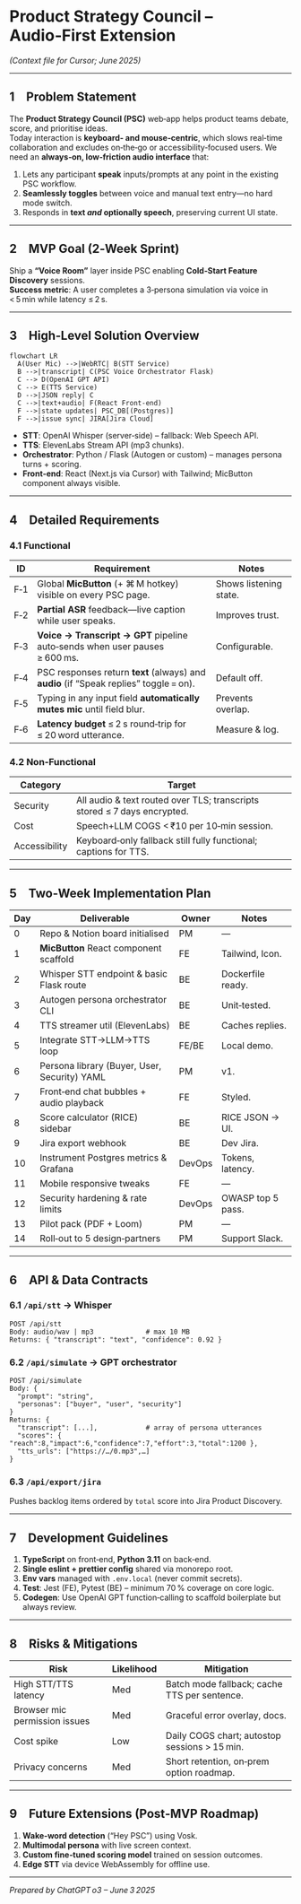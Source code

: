 # Product Strategy Council – Audio‑First Extension  
*(Context file for Cursor; June 2025)*  

---

## 1 Problem Statement  
The **Product Strategy Council (PSC)** web‑app helps product teams debate, score, and prioritise ideas.  
Today interaction is **keyboard‑ and mouse‑centric**, which slows real‑time collaboration and excludes on‑the‑go or accessibility‑focused users. We need an **always‑on, low‑friction audio interface** that:

1. Lets any participant **speak** inputs/prompts at any point in the existing PSC workflow.  
2. **Seamlessly toggles** between voice and manual text entry—no hard mode switch.  
3. Responds in **text *and* optionally speech**, preserving current UI state.  

---

## 2 MVP Goal (2‑Week Sprint)  
Ship a **“Voice Room”** layer inside PSC enabling **Cold‑Start Feature Discovery** sessions.  
**Success metric**: A user completes a 3‑persona simulation via voice in < 5 min while latency ≤ 2 s.

---

## 3 High‑Level Solution Overview  

```mermaid
flowchart LR
  A(User Mic) -->|WebRTC| B(STT Service)
  B -->|transcript| C(PSC Voice Orchestrator Flask)
  C --> D(OpenAI GPT API)
  C --> E(TTS Service)
  D -->|JSON reply| C
  C -->|text+audio| F(React Front‑end)
  F -->|state updates| PSC_DB[(Postgres)]
  F -->|issue sync| JIRA[Jira Cloud]
```

* **STT**: OpenAI Whisper (server‑side) – fallback: Web Speech API.  
* **TTS**: ElevenLabs Stream API (mp3 chunks).  
* **Orchestrator**: Python / Flask (Autogen or custom) – manages persona turns + scoring.  
* **Front‑end**: React (Next.js via Cursor) with Tailwind; MicButton component always visible.  

---

## 4 Detailed Requirements  

### 4.1 Functional  
| ID | Requirement | Notes |
|----|-------------|-------|
| F‑1 | Global **MicButton** (+ ⌘ M hotkey) visible on every PSC page. | Shows listening state. |
| F‑2 | **Partial ASR** feedback—live caption while user speaks. | Improves trust. |
| F‑3 | **Voice → Transcript → GPT** pipeline auto‑sends when user pauses ≥ 600 ms. | Configurable. |
| F‑4 | PSC responses return **text** (always) and **audio** (if “Speak replies” toggle = on). | Default off. |
| F‑5 | Typing in any input field **automatically mutes mic** until field blur. | Prevents overlap. |
| F‑6 | **Latency budget** ≤ 2 s round‑trip for ≤ 20 word utterance. | Measure & log. |

### 4.2 Non‑Functional  
| Category | Target |
|----------|--------|
| Security | All audio & text routed over TLS; transcripts stored ≤ 7 days encrypted. |
| Cost     | Speech+LLM COGS < ₹10 per 10‑min session. |
| Accessibility | Keyboard‑only fallback still fully functional; captions for TTS. |

---

## 5 Two‑Week Implementation Plan  

| Day | Deliverable | Owner | Notes |
|-----|-------------|-------|-------|
| 0 | Repo & Notion board initialised | PM | — |
| 1 | **MicButton** React component scaffold | FE | Tailwind, Icon. |
| 2 | Whisper STT endpoint & basic Flask route | BE | Dockerfile ready. |
| 3 | Autogen persona orchestrator CLI | BE | Unit‑tested. |
| 4 | TTS streamer util (ElevenLabs) | BE | Caches replies. |
| 5 | Integrate STT→LLM→TTS loop | FE/BE | Local demo. |
| 6 | Persona library (Buyer, User, Security) YAML | PM | v1. |
| 7 | Front‑end chat bubbles + audio playback | FE | Styled. |
| 8 | Score calculator (RICE) sidebar | BE | RICE JSON → UI. |
| 9 | Jira export webhook | BE | Dev Jira. |
|10 | Instrument Postgres metrics & Grafana | DevOps | Tokens, latency. |
|11 | Mobile responsive tweaks | FE | — |
|12 | Security hardening & rate limits | DevOps | OWASP top 5 pass. |
|13 | Pilot pack (PDF + Loom) | PM | — |
|14 | Roll‑out to 5 design‑partners | PM | Support Slack. |

---

## 6 API & Data Contracts  

### 6.1 `/api/stt` → Whisper  
```http
POST /api/stt
Body: audio/wav | mp3             # max 10 MB
Returns: { "transcript": "text", "confidence": 0.92 }
```

### 6.2 `/api/simulate` → GPT orchestrator  
```http
POST /api/simulate
Body: {
  "prompt": "string",
  "personas": ["buyer", "user", "security"]
}
Returns: {
  "transcript": [...],            # array of persona utterances
  "scores": { "reach":8,"impact":6,"confidence":7,"effort":3,"total":1200 },
  "tts_urls": ["https://…/0.mp3",…]
}
```

### 6.3 `/api/export/jira`  
Pushes backlog items ordered by `total` score into Jira Product Discovery.

---

## 7 Development Guidelines  

1. **TypeScript** on front‑end, **Python 3.11** on back‑end.  
2. **Single eslint + prettier config** shared via monorepo root.  
3. **Env vars** managed with `.env.local` (never commit secrets).  
4. **Test**: Jest (FE), Pytest (BE) – minimum 70 % coverage on core logic.  
5. **Codegen**: Use OpenAI GPT function‑calling to scaffold boilerplate but always review.  

---

## 8 Risks & Mitigations  

| Risk | Likelihood | Mitigation |
|------|------------|------------|
| High STT/TTS latency | Med | Batch mode fallback; cache TTS per sentence. |
| Browser mic permission issues | Med | Graceful error overlay, docs. |
| Cost spike | Low | Daily COGS chart; autostop sessions > 15 min. |
| Privacy concerns | Med | Short retention, on‑prem option roadmap. |

---

## 9 Future Extensions (Post‑MVP Roadmap)  

1. **Wake‑word detection** (“Hey PSC”) using Vosk.  
2. **Multimodal persona** with live screen context.  
3. **Custom fine‑tuned scoring model** trained on session outcomes.  
4. **Edge STT** via device WebAssembly for offline use.  

---

*Prepared by ChatGPT o3 – June 3 2025*  
